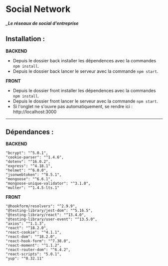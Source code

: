 # Social Network

##### _Le réseaux de social d'entreprise

## **Installation** :

**BACKEND**

- Depuis le dossier back installer les dépendences avec la commandes `npm install`.
- Depuis le dossier back lancer le serveur avec la commande `npm start`.

**FRONT**

- Depuis le dossier front installer les dépendences avec la commandes `npm install`.
- Depuis le dossier front lancer le serveur avec la commande `npm start`.
- Si l'onglet ne s'ouvre pas automatiquement, se rendre ici : http://localhost:3000

---

## **Dépendances** :

**BACKEND**

```
"bcrypt": "^5.0.1",
"cookie-parser": "^1.4.6",
"dotenv": "^16.0.2",
"express": "^4.18.1",
"helmet": "^6.0.0",
"jsonwebtoken": "^8.5.1",
"mongoose": "^6.6.1",
"mongoose-unique-validator": "^3.1.0",
"multer": "^1.4.5-lts.1"
```

**FRONT**

```
"@hookform/resolvers": "^2.9.9",
"@testing-library/jest-dom": "^5.16.5",
"@testing-library/react": "^13.4.0",
"@testing-library/user-event": "^13.5.0",
"axios": "^1.1.3",
"react": "^18.2.0",
"react-cookie": "^4.1.1",
"react-dom": "^18.2.0",
"react-hook-form": "^7.38.0",
"react-moment": "^1.1.2",
"react-router-dom": "^6.4.2",
"react-scripts": "5.0.1",
"yup": "^0.32.11"
```
